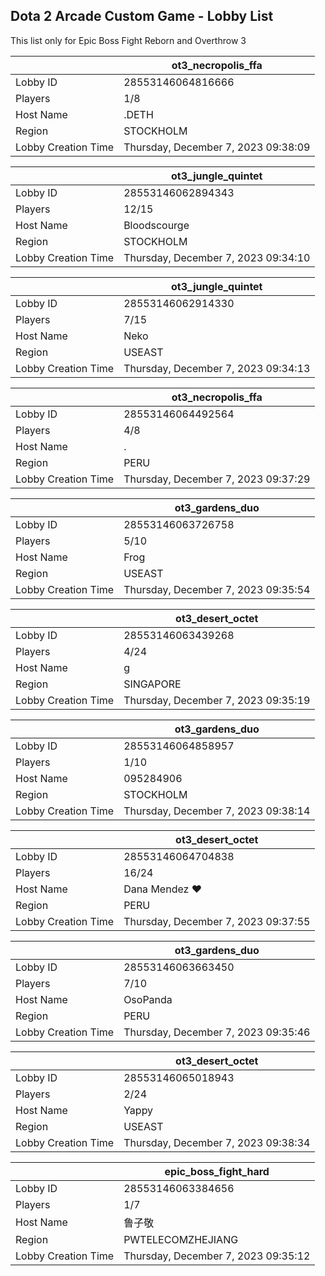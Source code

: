 ## Dota 2 Arcade Custom Game - Lobby List

This list only for Epic Boss Fight Reborn and Overthrow 3

|  | ot3_necropolis_ffa |
| ------ | ------ |
| Lobby ID | 28553146064816666 |
| Players | 1/8 |
| Host Name | .DETH |
| Region | STOCKHOLM |
| Lobby Creation Time | Thursday, December 7, 2023 09:38:09 |


|  | ot3_jungle_quintet |
| ------ | ------ |
| Lobby ID | 28553146062894343 |
| Players | 12/15 |
| Host Name | Bloodscourge |
| Region | STOCKHOLM |
| Lobby Creation Time | Thursday, December 7, 2023 09:34:10 |


|  | ot3_jungle_quintet |
| ------ | ------ |
| Lobby ID | 28553146062914330 |
| Players | 7/15 |
| Host Name | Neko |
| Region | USEAST |
| Lobby Creation Time | Thursday, December 7, 2023 09:34:13 |


|  | ot3_necropolis_ffa |
| ------ | ------ |
| Lobby ID | 28553146064492564 |
| Players | 4/8 |
| Host Name | . |
| Region | PERU |
| Lobby Creation Time | Thursday, December 7, 2023 09:37:29 |


|  | ot3_gardens_duo |
| ------ | ------ |
| Lobby ID | 28553146063726758 |
| Players | 5/10 |
| Host Name | Frog |
| Region | USEAST |
| Lobby Creation Time | Thursday, December 7, 2023 09:35:54 |


|  | ot3_desert_octet |
| ------ | ------ |
| Lobby ID | 28553146063439268 |
| Players | 4/24 |
| Host Name | g |
| Region | SINGAPORE |
| Lobby Creation Time | Thursday, December 7, 2023 09:35:19 |


|  | ot3_gardens_duo |
| ------ | ------ |
| Lobby ID | 28553146064858957 |
| Players | 1/10 |
| Host Name | 095284906 |
| Region | STOCKHOLM |
| Lobby Creation Time | Thursday, December 7, 2023 09:38:14 |


|  | ot3_desert_octet |
| ------ | ------ |
| Lobby ID | 28553146064704838 |
| Players | 16/24 |
| Host Name | Dana Mendez ♥ |
| Region | PERU |
| Lobby Creation Time | Thursday, December 7, 2023 09:37:55 |


|  | ot3_gardens_duo |
| ------ | ------ |
| Lobby ID | 28553146063663450 |
| Players | 7/10 |
| Host Name | OsoPanda |
| Region | PERU |
| Lobby Creation Time | Thursday, December 7, 2023 09:35:46 |


|  | ot3_desert_octet |
| ------ | ------ |
| Lobby ID | 28553146065018943 |
| Players | 2/24 |
| Host Name | Yappy |
| Region | USEAST |
| Lobby Creation Time | Thursday, December 7, 2023 09:38:34 |


|  | epic_boss_fight_hard |
| ------ | ------ |
| Lobby ID | 28553146063384656 |
| Players | 1/7 |
| Host Name | 鲁子敬 |
| Region | PWTELECOMZHEJIANG |
| Lobby Creation Time | Thursday, December 7, 2023 09:35:12 |


